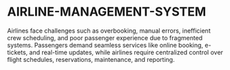 # AIRLINE-MANAGEMENT-SYSTEM
Airlines face challenges such as overbooking, manual errors, inefficient crew scheduling, and poor passenger experience due to fragmented systems. Passengers demand seamless services like online booking, e-tickets, and real-time updates, while airlines require centralized control over flight schedules, reservations, maintenance, and reporting.
